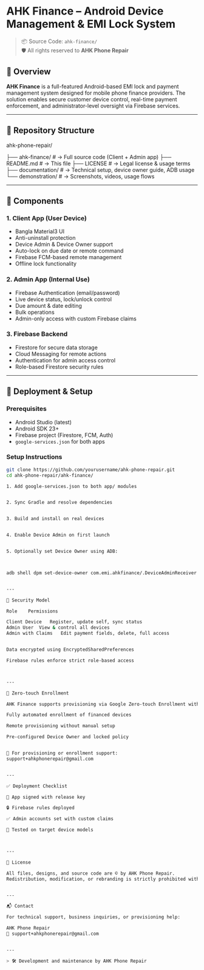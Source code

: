 # AHK Finance – Android Device Management & EMI Lock System

> 📦 Source Code: `ahk-finance/`  
> 🛡️ All rights reserved to **AHK Phone Repair**

## 📖 Overview

**AHK Finance** is a full-featured Android-based EMI lock and payment management system designed for mobile phone finance providers. The solution enables secure customer device control, real-time payment enforcement, and administrator-level oversight via Firebase services.

---

## 📂 Repository Structure

ahk-phone-repair/ 

├── ahk-finance/           # → Full source code (Client + Admin app) 
├── README.md              # → This file ├── LICENSE                # → Legal license & usage terms 
├── documentation/         # → Technical setup, device owner guide, ADB usage └── demonstration/             # → Screenshots, videos, usage flows

---

## 🔧 Components

### 1. Client App (User Device)
- Bangla Material3 UI
- Anti-uninstall protection
- Device Admin & Device Owner support
- Auto-lock on due date or remote command
- Firebase FCM-based remote management
- Offline lock functionality

### 2. Admin App (Internal Use)
- Firebase Authentication (email/password)
- Live device status, lock/unlock control
- Due amount & date editing
- Bulk operations
- Admin-only access with custom Firebase claims

### 3. Firebase Backend
- Firestore for secure data storage
- Cloud Messaging for remote actions
- Authentication for admin access control
- Role-based Firestore security rules

---

## 🚀 Deployment & Setup

### Prerequisites
- Android Studio (latest)
- Android SDK 23+
- Firebase project (Firestore, FCM, Auth)
- `google-services.json` for both apps

### Setup Instructions
```bash
git clone https://github.com/yourusername/ahk-phone-repair.git
cd ahk-phone-repair/ahk-finance/

1. Add google-services.json to both app/ modules


2. Sync Gradle and resolve dependencies


3. Build and install on real devices


4. Enable Device Admin on first launch


5. Optionally set Device Owner using ADB:



adb shell dpm set-device-owner com.emi.ahkfinance/.DeviceAdminReceiver


---

🔐 Security Model

Role	Permissions

Client Device	Register, update self, sync status
Admin User	View & control all devices
Admin with Claims	Edit payment fields, delete, full access


Data encrypted using EncryptedSharedPreferences

Firebase rules enforce strict role-based access



---

📱 Zero-touch Enrollment

AHK Finance supports provisioning via Google Zero-touch Enrollment with integration into the Android Management API, enabling:

Fully automated enrollment of financed devices

Remote provisioning without manual setup

Pre-configured Device Owner and locked policy


📧 For provisioning or enrollment support:
support+ahkphonerepair@gmail.com


---

✅ Deployment Checklist

🔐 App signed with release key

🔒 Firebase rules deployed

✅ Admin accounts set with custom claims

🧪 Tested on target device models



---

📄 License

All files, designs, and source code are © by AHK Phone Repair.
Redistribution, modification, or rebranding is strictly prohibited without written permission.


---

📬 Contact

For technical support, business inquiries, or provisioning help:

AHK Phone Repair
📧 support+ahkphonerepair@gmail.com


---

> 🛠️ Development and maintenance by AHK Phone Repair
